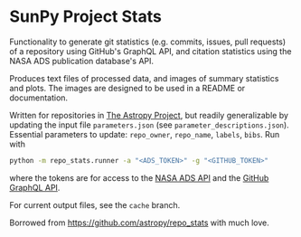 # SunPy Project Stats

Functionality to generate git statistics (e.g. commits, issues, pull requests) of a repository using GitHub's GraphQL API, and citation statistics using the NASA ADS publication database's API.

Produces text files of processed data, and images of summary statistics and plots.
The images are designed to be used in a README or documentation.

Written for repositories in [The Astropy Project](https://github.com/astropy), but readily generalizable by updating the input file `parameters.json` (see `parameter_descriptions.json`).
Essential parameters to update: `repo_owner`, `repo_name`, `labels`, `bibs`.
Run with

```bash
python -m repo_stats.runner -a "<ADS_TOKEN>" -g "<GITHUB_TOKEN>"
```

where the tokens are for access to the [NASA ADS API](https://ui.adsabs.harvard.edu/help/api/) and the [GitHub GraphQL API](https://docs.github.com/en/graphql/guides/forming-calls-with-graphql).

For current output files, see the `cache` branch.

Borrowed from https://github.com/astropy/repo_stats with much love.
